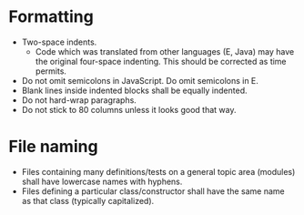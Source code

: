 # Formatting #

  * Two-space indents.
    * Code which was translated from other languages (E, Java) may have the original four-space indenting. This should be corrected as time permits.
  * Do not omit semicolons in JavaScript. Do omit semicolons in E.
  * Blank lines inside indented blocks shall be equally indented.
  * Do not hard-wrap paragraphs.
  * Do not stick to 80 columns unless it looks good that way.

# File naming #

  * Files containing many definitions/tests on a general topic area (modules) shall have lowercase names with hyphens.
  * Files defining a particular class/constructor shall have the same name as that class (typically capitalized).